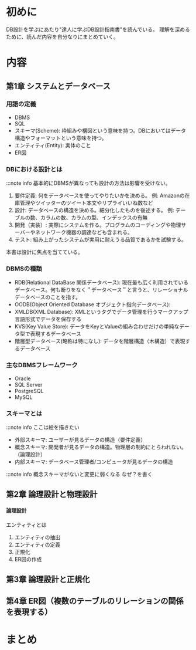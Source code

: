# 初めに
DB設計を学ぶにあたり"達人に学ぶDB設計指南書"を読んでいる。
理解を深めるために、読んだ内容を自分なりにまとめていく。

# 内容
## 第1章 システムとデータベース
### 用語の定義
* DBMS
* SQL
* スキーマ(Scheme): 枠組みや構図という意味を持つ。DBにおいてはデータ構造やフォーマットという意味を持つ。
* エンティティ(Entity): 実体のこと
* ER図
### DBにおける設計とは
:::note info 基本的にDBMSが異なっても設計の方法は影響を受けない。
1. 要件定義: 何をデータベースを使ってやりたいかを決める。 例: Amazonの在庫管理やツイッターのツイート本文やリプライいいね数など
2. 設計: データベースの構造を決める。細分化したものを後述する。 例: テーブルの数、カラムの数、カラムの型、インデックスの有無
3. 開発（実装）: 実際にシステムを作る。プログラムのコーディングや物理サーバーやネットワーク機器の調達なども含まれる。
4. テスト: 組み上がったシステムが実用に耐えうる品質であるかを試験する。

本書は設計に焦点を当てている。

### DBMSの種類
* RDB(Relational DataBase 関係データベース): 現在最も広く利用されているデータベース。何も断りをなく＂データベース＂と言うと、リレーショナルデータベースのことを指す。
* OODB(Object Oriented Database オブジェクト指向データベース): 
* XMLDB(XML Database): XMLというタグでデータ管理を行うマークアップ言語形式でデータを保存する
* KVS(Key Value Store): データをKeyとValueの組み合わせだけの単純なデータ型で表現するデータベース
* 階層型データベース(略称は特になし): データを階層構造（木構造）で表現するデータベース

### 主なDBMSフレームワーク
* Oracle
* SQL Server
* PostgreSQL
* MySQL

### スキーマとは
:::note info ここは絵を描きたい
* 外部スキーマ: ユーザーが見るデータの構造（要件定義）
* 概念スキーマ: 開発者が見るデータの構造。物理層の制約にとらわれない。（論理設計）
* 内部スキーマ: データベース管理者/コンピュータが見るデータの構造

:::note info 概念スキーマがないと変更に弱くなる
なぜ？を書く

## 第2章 論理設計と物理設計
#### 論理設計
エンティティとは
1. エンティティの抽出
2. エンティティの定義
3. 正規化
4. ER図の作成

## 第3章 論理設計と正規化

## 第4章 ER図（複数のテーブルのリレーションの関係を表現する）

# まとめ
